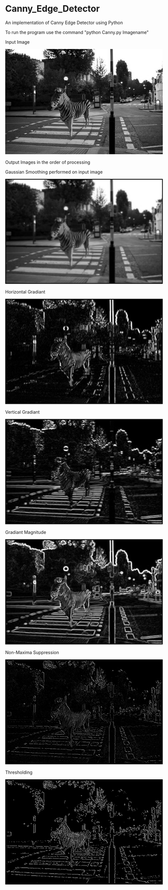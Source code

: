 # Canny_Edge_Detector
An implementation of Canny Edge Detector using Python

To run the program use the command
"python Canny.py Imagename"

Input Image

![Zebra Crossing](https://github.com/Samasth/Canny_Edge_Detector/blob/master/images/Zebra-crossing-1.bmp)

Output Images in the order of processing

Gaussian Smoothing performed on input image

![Gaussian Smoothing performed on input image](https://github.com/Samasth/Canny_Edge_Detector/blob/master/images/gaussian_smoothing.bmp)

Horizontal Gradiant

![Horizontal Gradiant](https://github.com/Samasth/Canny_Edge_Detector/blob/master/images/horizontal_gradiant.bmp)

Vertical Gradiant

![Vertical Gradiant](https://github.com/Samasth/Canny_Edge_Detector/blob/master/images/vertical_gradiant.bmp)

Gradiant Magnitude

![Gradiant Magnitude](https://github.com/Samasth/Canny_Edge_Detector/blob/master/images/gradiant_magnitude.bmp)

Non-Maxima Suppression

![Non-Maxima Suppression](https://github.com/Samasth/Canny_Edge_Detector/blob/master/images/non_maxima_supp.bmp)

Thresholding

![Thresholding](https://github.com/Samasth/Canny_Edge_Detector/blob/master/images/thresholding.bmp)
